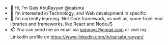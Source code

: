- 👋 Hi, I’m Qais AbuRayyan @qaisma
- 👀 I’m interested in Technology, and Web development in specific
- 🌱 I’m currently learning .Net Core framework, as well as, some front-end libraries and frameworks, like React and NodeJS
- 📫 You can send me an email via iamqays@gmail.com or visit my LinkedIn profile on https://www.linkedin.com/in/qaisaburayyan/ 

<!---
qaisma/qaisma is a ✨ special ✨ repository because its `README.md` (this file) appears on your GitHub profile.
You can click the Preview link to take a look at your changes.
--->
